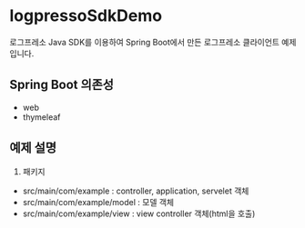 # logpressoSdkDemo
로그프레소 Java SDK를 이용하여 Spring Boot에서 만든 로그프레소 클라이언트 예제입니다. 

Spring Boot 의존성
-
* web
* thymeleaf


예제 설명 
-
1) 패키지

* src/main/com/example : controller, application, servelet 객체
* src/main/com/example/model : 모델 객체
* src/main/com/example/view : view controller 객체(html을 호출)

